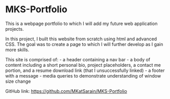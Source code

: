 # MKS-Portfolio
This is a webpage portfolio to which I will add my future web application projects.

In this project, I built this website from scratch using html and advanced CSS. The goal was to create a page to which I will further develop as I gain more skills. 

This site is comprised of:
    - a header containing a nav bar
    - a body of content including a short personal bio, project placeholders, a contact me portion, and a resume download link (that I unsuccessfully linked)
    - a footer with a message
    - media queries to demonstrate understanding of window size change

<!-- Screenshot of my page: 
https://github.com/MarSarain1919/MKS-Portfolio/blob/d9022f1471321aa2c792c8cadeca9c27c1c0cb5e/assets/css/portfolio-screencap.png -->

<!-- Live link: https://marsarain1919.github.io/MKS-Portfolio/ -->

GitHub link: https://github.com/MKatSarain/MKS-Portfolio

